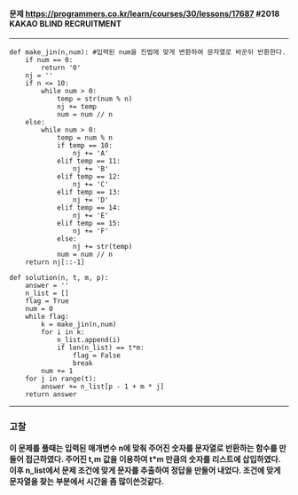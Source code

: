 #### 문제 <https://programmers.co.kr/learn/courses/30/lessons/17687> #2018 KAKAO BLIND RECRUITMENT
---
```
def make_jin(n,num): #입력된 num을 진법에 맞게 변환하여 문자열로 바꾼뒤 반환한다.
    if num == 0:
        return '0'
    nj = ''
    if n <= 10:
        while num > 0:
            temp = str(num % n)
            nj += temp
            num = num // n
    else:
        while num > 0:
            temp = num % n
            if temp == 10:
                nj += 'A'
            elif temp == 11:
                nj += 'B'
            elif temp == 12:
                nj += 'C'
            elif temp == 13:
                nj += 'D'
            elif temp == 14:
                nj += 'E'
            elif temp == 15:
                nj += 'F'
            else:
                nj += str(temp)
            num = num // n
    return nj[::-1]
               
def solution(n, t, m, p):
    answer = ''
    n_list = []
    flag = True
    num = 0
    while flag:
        k = make_jin(n,num)
        for i in k:
            n_list.append(i)
            if len(n_list) == t*m:
                flag = False
                break
        num += 1
    for j in range(t):
        answer += n_list[p - 1 + m * j]
    return answer
```
---
### 고찰
**이 문제를 풀때는 입력된 매개변수 n에 맞춰 주어진 숫자를 문자열로 반환하는 함수를 만들어 접근하였다. 주어진 t,m 값을 이용하여 t*m 만큼의 숫자를 리스트에 삽입하였다.**
**이후 n_list에서 문제 조건에 맞게 문자를 추출하여 정답을 만들어 내었다. 조건에 맞게 문자열을 찾는 부분에서 시간을 좀 많이쓴것같다.**
    
